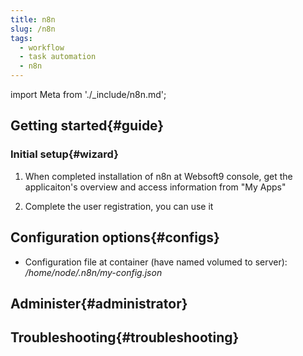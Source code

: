 ```yaml
---
title: n8n
slug: /n8n
tags:
  - workflow
  - task automation
  - n8n 
---
```


import Meta from './_include/n8n.md';

<Meta name="meta" />

## Getting started{#guide}

### Initial setup{#wizard}

1. When completed installation of n8n at Websoft9 console, get the applicaiton's overview and access information from "My Apps"  

2. Complete the user registration, you can use it

## Configuration options{#configs}

- Configuration file at container (have named volumed to server): */home/node/.n8n/my-config.json*

## Administer{#administrator}

## Troubleshooting{#troubleshooting}
